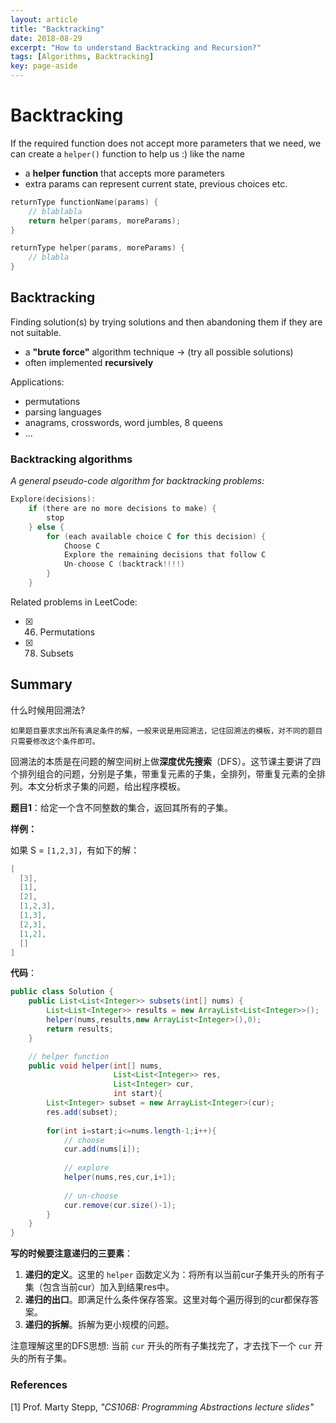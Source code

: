 ```yaml
---
layout: article
title: "Backtracking"
date: 2018-08-29
excerpt: "How to understand Backtracking and Recursion?"
tags: [Algorithms, Backtracking]
key: page-aside
---
```


# Backtracking

If the required function does not accept more parameters that we need, we can create a `helper()` function to help us :) like the name

- a **helper function** that accepts more parameters
- extra params can represent current state, previous choices etc.

```cpp
returnType functionName(params) {
    // blablabla
    return helper(params, moreParams);
}

returnType helper(params, moreParams) {
    // blabla
}
```


## Backtracking 

Finding solution(s) by trying solutions and then abandoning them if they are not suitable.

- a **"brute force"** algorithm technique -> (try all possible solutions)
- often implemented **recursively**


Applications:

- permutations
- parsing languages
- anagrams, crosswords, word jumbles, 8 queens
- ...


### Backtracking algorithms

*A general pseudo-code algorithm for backtracking problems:*

```c
Explore(decisions):
    if (there are no more decisions to make) {
        stop
    } else {
        for (each available choice C for this decision) {
            Choose C
            Explore the remaining decisions that follow C
            Un-choose C (backtrack!!!!)
        }
    }
```

Related problems in LeetCode:

- [x] 46. Permutations
- [x] 78. Subsets


## Summary

什么时候用回溯法?

```
如果题目要求求出所有满足条件的解，一般来说是用回溯法，记住回溯法的模板，对不同的题目只需要修改这个条件即可。  
```

回溯法的本质是在问题的解空间树上做**深度优先搜索**（DFS）。这节课主要讲了四个排列组合的问题，分别是子集，带重复元素的子集，全排列，带重复元素的全排列。本文分析求子集的问题，给出程序模板。

**题目1**：给定一个含不同整数的集合，返回其所有的子集。

**样例：**

如果 S = `[1,2,3]`，有如下的解：

```c
[
  [3],
  [1],
  [2],
  [1,2,3],
  [1,3],
  [2,3],
  [1,2],
  []
]
```

**代码**：

```java
public class Solution {
    public List<List<Integer>> subsets(int[] nums) {
        List<List<Integer>> results = new ArrayList<List<Integer>>();
        helper(nums,results,new ArrayList<Integer>(),0);
        return results;
    }

    // helper function
    public void helper(int[] nums,
                       List<List<Integer>> res,
                       List<Integer> cur,
                       int start){
        List<Integer> subset = new ArrayList<Integer>(cur);
        res.add(subset);
        
        for(int i=start;i<=nums.length-1;i++){
            // choose
            cur.add(nums[i]);
            
            // explore
            helper(nums,res,cur,i+1);
            
            // un-choose
            cur.remove(cur.size()-1);
        }
    }
}
```

**写的时候要注意递归的三要素**：

1. **递归的定义**。这里的 `helper` 函数定义为：将所有以当前cur子集开头的所有子集（包含当前cur）加入到结果res中。
2. **递归的出口**。即满足什么条件保存答案。这里对每个遍历得到的cur都保存答案。
3. **递归的拆解**。拆解为更小规模的问题。

注意理解这里的DFS思想: 当前 `cur` 开头的所有子集找完了，才去找下一个 `cur` 开头的所有子集。


### References

[1] Prof. Marty Stepp, *"CS106B: Programming Abstractions lecture slides"*
